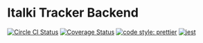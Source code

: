 # Italki Tracker Backend

[![Circle CI Status](https://circleci.com/gh/PatriceVignola/italki-tracker-backend.svg?style=shield)](https://circleci.com/gh/PatriceVignola/italki-tracker-backend) [![Coverage Status](https://coveralls.io/repos/github/PatriceVignola/italki-tracker-backend/badge.svg?branch=master)](https://coveralls.io/github/PatriceVignola/italki-tracker-backend?branch=master) [![code style: prettier](https://img.shields.io/badge/code_style-prettier-ff69b4.svg?style=flat-square)](https://github.com/prettier/prettier) [![jest](https://facebook.github.io/jest/img/jest-badge.svg)](https://github.com/facebook/jest)
